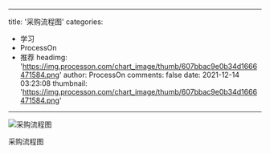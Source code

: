 
---
title: '采购流程图'
categories: 
 - 学习
 - ProcessOn
 - 推荐
headimg: 'https://img.processon.com/chart_image/thumb/607bbac9e0b34d1666471584.png'
author: ProcessOn
comments: false
date: 2021-12-14 03:23:08
thumbnail: 'https://img.processon.com/chart_image/thumb/607bbac9e0b34d1666471584.png'
---

<div>   
<img class="thumb" alt="采购流程图" src="https://img.processon.com/chart_image/thumb/607bbac9e0b34d1666471584.png" referrerpolicy="no-referrer">
<p>采购流程图</p>  
</div>
            